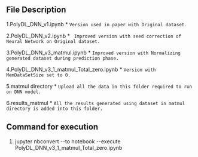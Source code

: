 ## File Description

1.PolyDL_DNN_v1.ipynb
     * ``Version used in paper with Original dataset.``

2.PolyDL_DNN_v2.ipynb 
     * `` Improved version with seed correction of Neural Network on Original dataset.``

3.PolyDL_DNN_v3_matmul.ipynb 
     * ``Improved version with Normalizing generated dataset during prediction phase.``

4.PolyDL_DNN_v3_1_matmul_Total_zero.ipynb 
     * ``Version with MemDataSetSize set to 0.``

5.matmul directory 
     * ``Upload all the data in this folder required to run on DNN model.``

6.results_matmul
     * ``All the results generated using dataset in matmul directory is added into this folder.``
  

## Command for execution
  
1. jupyter nbconvert --to notebook --execute PolyDL_DNN_v3_1_matmul_Total_zero.ipynb 
